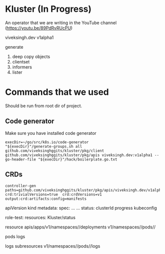 

# Kluster (In Progress)

An operator that we are writing in the YouTube channel (https://youtu.be/89PdRvRUcPU)

viveksingh.dev
v1alpha1

generate

1. deep copy objects
2. clientset
3. informers
4. lister

# Commands that we used

Should be run from root dir of project.

## Code generator

Make sure you have installed code generator

```
execDir=~/go/src/k8s.io/code-generator
"${execDir}"/generate-groups.sh all github.com/viveksinghggits/kluster/pkg/client github.com/viveksinghggits/kluster/pkg/apis viveksingh.dev:v1alpha1 --go-header-file "${execDir}"/hack/boilerplate.go.txt
```

## CRDs

```
controller-gen paths=github.com/viveksinghggits/kluster/pkg/apis/viveksingh.dev/v1alpha1  crd:trivialVersions=true  crd:crdVersions=v1  output:crd:artifacts:config=manifests
```




apiVersion
kind
metadata:
spec:
    ...
    ...
status:
    clusterId
    progress
    kubeconfig



role-test:
    resources: Kluster/status

resource
    apis/apps/v1/namespaces/<ns>/deployments
    v1/namespaces/<ns>/pods/<podname>/


pods        logs

logs subresources
        v1/namespaces/<ns>/pods/<podname>/logs



